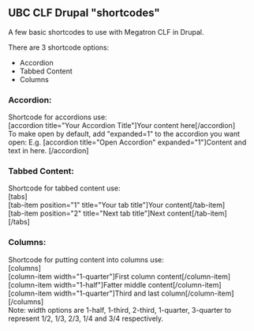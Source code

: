 ## UBC CLF Drupal "shortcodes"


A few basic shortcodes to use with Megatron CLF in Drupal.

There are 3 shortcode options:
 * Accordion
 * Tabbed Content
 * Columns

### Accordion:<br>


 Shortcode for accordions use:<br>
            [accordion title="Your Accordion Title"]Your content here[/accordion]<br>
             To make open by default, add "expanded=1" to the accordion you want open:
             E.g. [accordion title="Open Accordion" expanded="1"]Content and text in here. [/accordion]


### Tabbed Content:

Shortcode for tabbed content use:<br>
     [tabs]<br>
     [tab-item position="1" title="Your tab title"]Your content[/tab-item]<br>
     [tab-item position="2" title="Next tab title"]Next content[/tab-item]<br>
     [/tabs]


### Columns:

 Shortcode for putting content into columns use:<br>
         [columns]<br>
         [column-item width="1-quarter"]First column content[/column-item]<br>
         [column-item width="1-half"]Fatter middle content[/column-item]<br>
         [column-item width="1-quarter"]Third and last column[/column-item]<br>
         [/columns]<br>
         Note: width options are 1-half, 1-third, 2-third, 1-quarter, 3-quarter to represent 1/2, 1/3, 2/3, 1/4 and 3/4 respectively.

